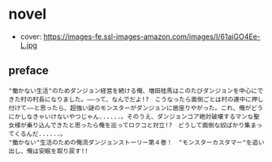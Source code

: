 # novel

- cover: https://images-fe.ssl-images-amazon.com/images/I/61aiGO4Ee-L.jpg

## preface


```
"働かない生活"のためダンジョン経営を続ける俺、増田桂馬はこのたびダンジョンを中心にできた村の村長になりました。――って、なんでだよ!?　こうなったら面倒ごとは村の連中に押し付けて――と思ったら、超強い謎のモンスターがダンジョンに居座りやがった。これ、俺がどうにかしなきゃいけないやつじゃん......。そのうえ、ダンジョンコア絶対破壊するマンな聖女様が乗り込んできたと思ったら俺を巡ってロクコと対立!?　どうして面倒な奴ばかり集まってくるんだ......。  
"働かない"生活のための俺流ダンジョンストーリー第４巻！　"モンスターカスタマー"を追い出し、俺は安眠を取り戻す!!
```
